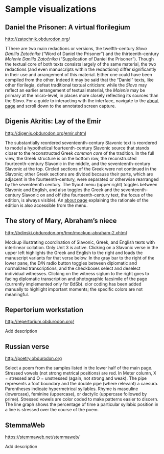 # Sample visualizations

## Daniel the Prisoner: A virtual florilegium

<http://zatochnik.obdurodon.org/>

TThere are two main redactions or versions, the twelfth-century _Slovo Daniila Zatočnika_ (“Word of Daniel the Prisoner”) and the thirteenth-century _Molenie Daniila Zatočnika_ (“Supplication of Daniel the Prisoner”). Though the textual core of both texts consists largely of the same material, the two redactions (and even manuscripts within the redactions) differ significantly in their use and arrangement of this material. Either one could have been compiled from the other. Indeed it may be said that the “Daniel” texts, like other florilegia, defeat traditional textual criticism: while the _Slovo_ may reflect an earlier arrangement of textual material, the _Molenie_ may be primary at the micro-level, in places more closely reflecting its sources than the Slovo. For a guide to interacting with the interface, navigate to the [about page](http://zatochnik.obdurodon.org/about.html) and scroll down to the annotated screen capture.

## Digenis Akritis: Lay of the Emir

<http://digenis.obdurodon.org/emir.xhtml>

The substantially reordered seventeenth-century Slavonic text is reordered to model a hypothetical fourteenth-century Slavonic source that stands closer to the reconstructed Greek _common core_ of the tradition. In the full view, the Greek structure is on the bottom row, the reconstructed fourteenth-century Slavonic in the middle, and the seventeenth-century Slavonic at the top. Circled sections of the Greek were not continued in the Slavonic; other Greek sections are divided because their parts, which are adjacent in the fourteenth-century, were separated or otherwise rearranged by the seventeenth century. The flyout menu (upper right) toggles between Slavonic and English, and also toggles the Greek and the seventeenth-century Slavonic on and off (the fourteenth-century text, the focus of the edition, is always visible). An [about page](http://digenis.obdurodon.org/emir_about.xhtml) explaining the rationale of the edition is also accessible from the menu.

## The story of Mary, Abraham’s niece

<http://bdinski.obdurodon.org/tmp/mockup-abraham-2.xhtml>

Mockup illustrating coordination of Slavonic, Greek, and English texts with interlinear collation. Only Unit 3 is active. Clicking on a Slavonic verse in the upper left highlights the Greek and English to the right and loads the manuscript variants for that verse below. In the gray bar to the right of the lower pane, the D/N radio button toggles between diplomatic and normalized transcriptions, and the checkboxes select and deselect individual witnesses. Clicking on the witness siglum to the right goes to facing diplomatic transcription and photographic facsimile of the page (currently implemented only for BdSb). olor coding has been added manually to highlight important moments; the specific colors are not meaningful. 

## Repertorium workstation

<http://repertorium.obdurodon.org/>

Add description

## Russian verse

<http://poetry.obdurodon.org>

Select a poem from the samples listed in the lower half of the main page. Stressed vowels (not strong metrical positions) are red. In Meter column, X = stressed and O = unstressed (again, not strong and weak). The pipe represents a foot boundary and the double pipe (where relevant) a caesura. Parentheses indicate hypermetrical syllables. Rhyme is masculine (lowercase), feminine (uppercase), or dactylic (uppercase followed by prime). Stressed vowels are color coded to make patterns easier to discern. The line graph shows the percentage of time a particular syllabic position in a line is stressed over the course of the poem.

## StemmaWeb

<https://stemmaweb.net/stemmaweb/>

Add description


